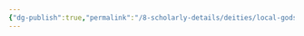 ```yaml
---
{"dg-publish":true,"permalink":"/8-scholarly-details/deities/local-gods/balim/","noteIcon":""}
---
```


